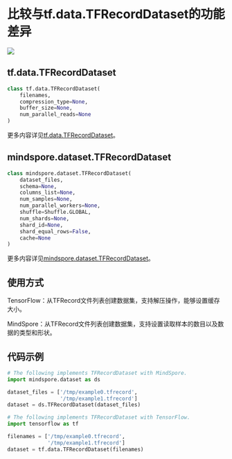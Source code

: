 # 比较与tf.data.TFRecordDataset的功能差异

<a href="https://gitee.com/mindspore/docs/blob/r2.0/docs/mindspore/source_zh_cn/note/api_mapping/tensorflow_diff/TFRecordDataset.md" target="_blank"><img src="https://mindspore-website.obs.cn-north-4.myhuaweicloud.com/website-images/r2.0/resource/_static/logo_source.png"></a>

## tf.data.TFRecordDataset

```python
class tf.data.TFRecordDataset(
    filenames,
    compression_type=None,
    buffer_size=None,
    num_parallel_reads=None
)
```

更多内容详见[tf.data.TFRecordDataset](https://www.tensorflow.org/versions/r2.6/api_docs/python/tf/data/TFRecordDataset)。

## mindspore.dataset.TFRecordDataset

```python
class mindspore.dataset.TFRecordDataset(
    dataset_files,
    schema=None,
    columns_list=None,
    num_samples=None,
    num_parallel_workers=None,
    shuffle=Shuffle.GLOBAL,
    num_shards=None,
    shard_id=None,
    shard_equal_rows=False,
    cache=None
)
```

更多内容详见[mindspore.dataset.TFRecordDataset](https://mindspore.cn/docs/zh-CN/master/api_python/dataset/mindspore.dataset.TFRecordDataset.html#mindspore.dataset.TFRecordDataset)。

## 使用方式

TensorFlow：从TFRecord文件列表创建数据集，支持解压操作，能够设置缓存大小。

MindSpore：从TFRecord文件列表创建数据集，支持设置读取样本的数目以及数据的类型和形状。

## 代码示例

```python
# The following implements TFRecordDataset with MindSpore.
import mindspore.dataset as ds

dataset_files = ['/tmp/example0.tfrecord',
                 '/tmp/example1.tfrecord']
dataset = ds.TFRecordDataset(dataset_files)

# The following implements TFRecordDataset with TensorFlow.
import tensorflow as tf

filenames = ['/tmp/example0.tfrecord',
             '/tmp/example1.tfrecord']
dataset = tf.data.TFRecordDataset(filenames)
```
